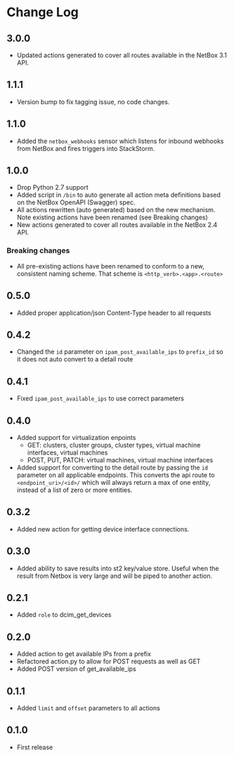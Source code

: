 # Change Log

## 3.0.0

- Updated actions generated to cover all routes available in the NetBox 3.1 API.

## 1.1.1
- Version bump to fix tagging issue, no code changes.

## 1.1.0
- Added the `netbox_webhooks` sensor which listens for inbound webhooks from NetBox and fires triggers into StackStorm.

## 1.0.0

- Drop Python 2.7 support
- Added script in `/bin` to auto generate all action meta definitions based on the NetBox OpenAPI (Swagger) spec.
- All actions rewritten (auto generated) based on the new mechanism. Note existing actions have been renamed (see Breaking changes)
- New actions generated to cover all routes available in the NetBox 2.4 API.

### Breaking changes
- All pre-existing actions have been renamed to conform to a new, consistent naming scheme. That scheme is `<http_verb>.<app>.<route>`

## 0.5.0
- Added proper application/json Content-Type header to all requests

## 0.4.2
- Changed the `id` parameter on `ipam_post_available_ips` to `prefix_id` so it does not auto convert to a detail route

## 0.4.1
- Fixed `ipam_post_available_ips` to use correct parameters

## 0.4.0
- Added support for virtualization enpoints
  - GET: clusters, cluster groups, cluster types, virtual machine interfaces, virtual machines
  - POST, PUT, PATCH: virtual machines, virtual machine interfaces
- Added support for converting to the detail route by passing the `id` parameter on all applicable endpoints. This converts the api route to `<endpoint_uri>/<id>/` which will always return a max of one entity, instead of a list of zero or more entities.

## 0.3.2
- Added new action for getting device interface connections.

## 0.3.0
- Added ability to save results into st2 key/value store. Useful when the result from Netbox is very large and will be piped to another action.

## 0.2.1
- Added `role` to dcim_get_devices

## 0.2.0
- Added action to get available IPs from a prefix
- Refactored action.py to allow for POST requests as well as GET
- Added POST version of get_available_ips

## 0.1.1
- Added `limit` and `offset` parameters to all actions

## 0.1.0
- First release

